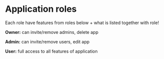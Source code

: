 # Application roles

Each role have features from roles below + what is listed together with role!

**Owner:** can invite/remove admins, delete app

**Admin:** can invite/remove users, edit app
 
**User:** full access to all features of application